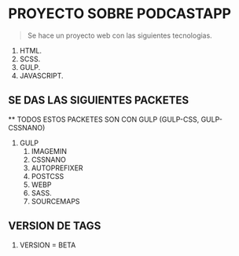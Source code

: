 # PROYECTO SOBRE PODCASTAPP 

> Se hace un proyecto web con las siguientes tecnologias.
   1. HTML.
   2. SCSS.
   3. GULP.
   4. JAVASCRIPT.

## SE DAS LAS SIGUIENTES PACKETES 
** TODOS ESTOS PACKETES SON CON GULP (GULP-CSS, GULP-CSSNANO)

   1. GULP
        1. IMAGEMIN
        2. CSSNANO
        3. AUTOPREFIXER
        4. POSTCSS
        5. WEBP
        6. SASS.
        7. SOURCEMAPS

## VERSION DE TAGS
   1. VERSION = BETA 